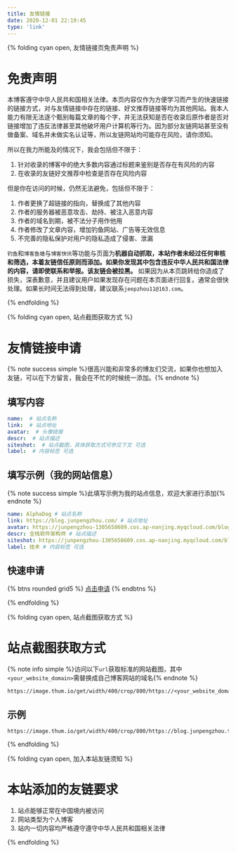 ```yaml
---
title: 友情链接
date: 2020-12-01 22:19:45
type: 'link'
---
```


{% folding cyan open, 友情链接页免责声明 %}

# 免责声明
本博客遵守中华人民共和国相关法律。本页内容仅作为方便学习而产生的快速链接的链接方式，对与友情链接中存在的链接、好文推荐链接等均为其他网站。我本人能力有限无法逐个甄别每篇文章的每个字，并无法获知是否在收录后原作者是否对链接增加了违反法律甚至其他破坏用户计算机等行为。因为部分友链网站甚至没有做备案、域名并未做实名认证等，所以友链网站均可能存在风险，请你须知。

所以在我力所能及的情况下，我会包括但不限于：

1. 针对收录的博客中的绝大多数内容通过标题来鉴别是否存在有风险的内容
2. 在收录的友链好文推荐中检查是否存在风险内容

但是你在访问的时候，仍然无法避免，包括但不限于：

1. 作者更换了超链接的指向，替换成了其他内容
2. 作者的服务器被恶意攻击、劫持、被注入恶意内容
3. 作者的域名到期，被不法分子用作他用
4. 作者修改了文章内容，增加钓鱼网站、广告等无效信息
5. 不完善的隐私保护对用户的隐私造成了侵害、泄漏

`钓鱼`和`博客鱼塘`与`博客快讯`等功能与页面为**机器自动抓取，本站作者未经过任何审核和筛选，本着友链信任原则而添加。如果你发现其中包含违反中华人民共和国法律的内容，请即使联系和举报。该友链会被拉黑。**
如果因为从本页跳转给你造成了损失，深表歉意，并且建议用户如果发现存在问题在本页面进行回复。通常会很快处理。如果长时间无法得到处理，建议联系`jeepzhou11@163.com`。


{% endfolding %}

{% folding cyan open, 站点截图获取方式 %}

# 友情链接申请
{% note success simple %}很高兴能和非常多的博友们交流，如果你也想加入友链，可以在下方留言，我会在不忙的时候统一添加。{% endnote %}

## 填写内容
```yaml
name:  # 站点名称
link:  # 站点地址
avatar:  # 头像链接
descr:  # 站点描述
siteshot:  # 站点截图，具体获取方式可参见下文 可选
label:  # 内容标签 可选
```

## 填写示例（我的网站信息）
{% note success simple %}此填写示例为我的站点信息，欢迎大家进行添加{% endnote %}
```yaml
name: AlphaDog # 站点名称
link: https://blog.junpengzhou.com/ # 站点地址
avatar: https://junpengzhou-1305658609.cos.ap-nanjing.myqcloud.com/blog/avatar.png # 头像链接
descr: 全栈软件架构师 # 站点描述
siteshot: https://junpengzhou-1305658609.cos.ap-nanjing.myqcloud.com/blog/junpengzhou%E7%AB%99%E7%82%B9%E6%88%AA%E5%9B%BE-snapshot.jpg # 站点截图 可选
label: 技术 # 内容标签 可选
```

## 快速申请
{% btns rounded grid5 %}
    <a class="button no-text-decoration" href="#post-comment" onclick="anzhiyu.addFriendLink()" draggable="false" title="快速申请" data-pjax-state=""><i class="anzhiyufont anzhiyu-icon-bolt"></i>点击申请</a>
{% endbtns %}

{% endfolding %}

{% folding cyan open, 站点截图获取方式 %}

# 站点截图获取方式
{% note info simple %}访问以下`url`获取标准的网站截图，其中`<your_website_domain>`需替换成自己博客网站的域名{% endnote %}

```plain
https://image.thum.io/get/width/400/crop/800/https://<your_website_domain>/
```

## 示例
```plain
https://image.thum.io/get/width/400/crop/800/https://blog.junpengzhou.top/
```

{% endfolding %}

{% folding cyan open, 加入本站友链须知 %}

# 本站添加的友链要求
1. 站点能够正常在中国境内被访问
2. 网站类型为个人博客
3. 站内一切内容均严格遵守遵守中华人民共和国相关法律


{% endfolding %}